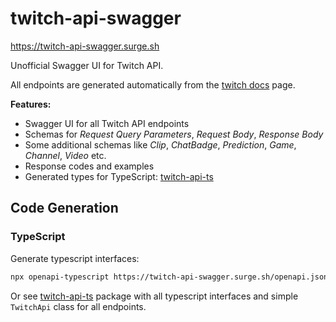 # twitch-api-swagger

https://twitch-api-swagger.surge.sh

Unofficial Swagger UI for Twitch API.

All endpoints are generated automatically from the [twitch docs](https://dev.twitch.tv/docs/api/reference) page.

__Features:__

* Swagger UI for all Twitch API endpoints
* Schemas for _Request Query Parameters_, _Request Body_, _Response Body_
* Some additional schemas like _Clip_, _ChatBadge_, _Prediction_, _Game_, _Channel_, _Video_ etc.
* Response codes and examples
* Generated types for TypeScript: [twitch-api-ts](https://github.com/DmitryScaletta/twitch-api-ts)

## Code Generation

### TypeScript

Generate typescript interfaces:

```bash
npx openapi-typescript https://twitch-api-swagger.surge.sh/openapi.json -o src/twitch-api.generated.ts
```

Or see [twitch-api-ts](https://github.com/DmitryScaletta/twitch-api-ts) package with all typescript interfaces and simple `TwitchApi` class for all endpoints.
